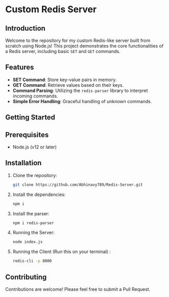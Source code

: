 #                                                                               Custom Redis Server

## Introduction

Welcome to the repository for my custom Redis-like server built from scratch using Node.js! This project demonstrates the core functionalities of a Redis server, including basic `SET` and `GET` commands.

## Features

- **SET Command**: Store key-value pairs in memory.
- **GET Command**: Retrieve values based on their keys.
- **Command Parsing**: Utilizing the `redis-parser` library to interpret incoming commands.
- **Simple Error Handling**: Graceful handling of unknown commands.

## Getting Started

## Prerequisites

- Node.js (v12 or later)

## Installation

1. Clone the repository:

   ```bash
   git clone https://github.com/Abhinavy789/Redis-Server.git

2. Install the dependencies:
   ```bash
   npm i

3. Install the parser:
   ```bash
   npm i redis-parser

4. Running the Server:
   ```bash
   node index.js

5. Running the Client (Run this on your terminal) :
   ```bash
   redis-cli -p 8000

## Contributing

Contributions are welcome! Please feel free to submit a Pull Request.





